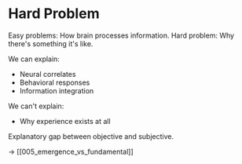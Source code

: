 # Hard Problem

Easy problems: How brain processes information.
Hard problem: Why there's something it's like.

We can explain:
- Neural correlates
- Behavioral responses
- Information integration

We can't explain:
- Why experience exists at all

Explanatory gap between objective and subjective.

→ [[005_emergence_vs_fundamental]]